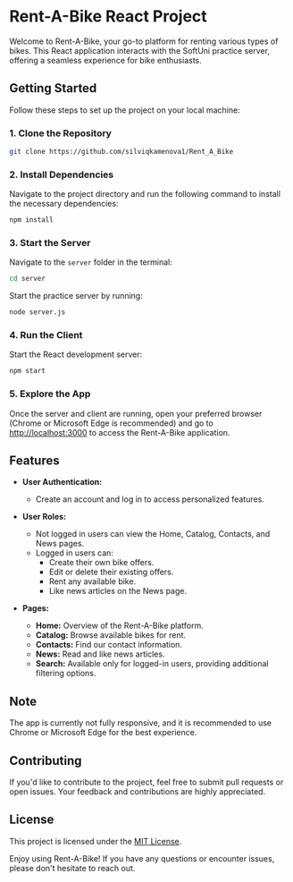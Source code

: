 # Rent-A-Bike React Project

Welcome to Rent-A-Bike, your go-to platform for renting various types of bikes. This React application interacts with the SoftUni practice server, offering a seamless experience for bike enthusiasts.

## Getting Started

Follow these steps to set up the project on your local machine:

### 1. Clone the Repository

```bash
git clone https://github.com/silviqkamenova1/Rent_A_Bike
```

### 2. Install Dependencies

Navigate to the project directory and run the following command to install the necessary dependencies:

```bash
npm install
```

### 3. Start the Server

Navigate to the `server` folder in the terminal:

```bash
cd server
```

Start the practice server by running:

```bash
node server.js
```

### 4. Run the Client

Start the React development server:

```bash
npm start
```

### 5. Explore the App

Once the server and client are running, open your preferred browser (Chrome or Microsoft Edge is recommended) and go to [http://localhost:3000](http://localhost:3000) to access the Rent-A-Bike application.

## Features

- **User Authentication:**
  - Create an account and log in to access personalized features.

- **User Roles:**
  - Not logged in users can view the Home, Catalog, Contacts, and News pages.
  - Logged in users can:
    - Create their own bike offers.
    - Edit or delete their existing offers.
    - Rent any available bike.
    - Like news articles on the News page.

- **Pages:**
  - **Home:** Overview of the Rent-A-Bike platform.
  - **Catalog:** Browse available bikes for rent.
  - **Contacts:** Find our contact information.
  - **News:** Read and like news articles.
  - **Search:** Available only for logged-in users, providing additional filtering options.

## Note

The app is currently not fully responsive, and it is recommended to use Chrome or Microsoft Edge for the best experience.

## Contributing

If you'd like to contribute to the project, feel free to submit pull requests or open issues. Your feedback and contributions are highly appreciated.

## License

This project is licensed under the [MIT License](LICENSE).

Enjoy using Rent-A-Bike! If you have any questions or encounter issues, please don't hesitate to reach out.